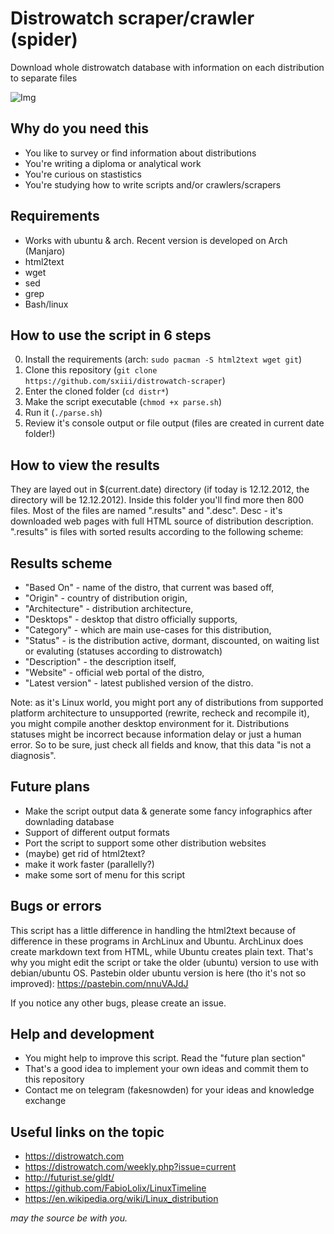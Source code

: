 # Distrowatch scraper/crawler (spider)
Download whole distrowatch database with information on each distribution to separate files

![Img](https://imgur.com/kAOI7fU.png)

## Why do you need this
* You like to survey or find information about distributions
* You're writing a diploma or analytical work
* You're curious on stastistics
* You're studying how to write scripts and/or crawlers/scrapers

## Requirements
* Works with ubuntu & arch. Recent version is developed on Arch (Manjaro)
* html2text
* wget
* sed
* grep
* Bash/linux

## How to use the script in 6 steps
0. Install the requirements (arch: `sudo pacman -S html2text wget git`)
1. Clone this repository (`git clone https://github.com/sxiii/distrowatch-scraper`)
2. Enter the cloned folder (`cd distr*`)
3. Make the script executable (`chmod +x parse.sh`)
4. Run it (`./parse.sh`)
5. Review it's console output or file output (files are created in current date folder!)

## How to view the results
They are layed out in $(current.date) directory (if today is 12.12.2012, the directory will be 12.12.2012). Inside this folder you'll find more then 800 files. Most of the files are named ".results" and ".desc". Desc - it's downloaded web pages with full HTML source of distribution description. ".results" is files with sorted results according to the following scheme:

## Results scheme
* "Based On" - name of the distro, that current was based off,
* "Origin" - country of distribution origin,
* "Architecture" - distribution architecture,
* "Desktops" - desktop that distro officially supports,
* "Category" - which are main use-cases for this distribution,
* "Status" - is the distribution active, dormant, discounted, on waiting list or evaluting (statuses according to distrowatch)
* "Description" - the description itself,
* "Website" - official web portal of the distro,
* "Latest version" - latest published version of the distro.

Note: as it's Linux world, you might port any of distributions from supported platform architecture to unsupported (rewrite, recheck and recompile it), you might compile another desktop environment for it. Distributions statuses might be incorrect because information delay or just a human error. So to be sure, just check all fields and know, that this data "is not a diagnosis".


## Future plans
* Make the script output data & generate some fancy infographics after downlading database
* Support of different output formats
* Port the script to support some other distribution websites
* (maybe) get rid of html2text?
* make it work faster (parallelly?)
* make some sort of menu for this script

## Bugs or errors
This script has a little difference in handling the html2text because of difference in these programs in ArchLinux and Ubuntu. ArchLinux does create markdown text from HTML, while Ubuntu creates plain text. That's why you might edit the script or take the older (ubuntu) version to use with debian/ubuntu OS. Pastebin older ubuntu version is here (tho it's not so improved): https://pastebin.com/nnuVAJdJ

If you notice any other bugs, please create an issue.

## Help and development
* You might help to improve this script. Read the "future plan section"
* That's a good idea to implement your own ideas and commit them to this repository
* Contact me on telegram (fakesnowden) for your ideas and knowledge exchange

## Useful links on the topic
* https://distrowatch.com
* https://distrowatch.com/weekly.php?issue=current
* http://futurist.se/gldt/
* https://github.com/FabioLolix/LinuxTimeline
* https://en.wikipedia.org/wiki/Linux_distribution

*may the source be with you.*
